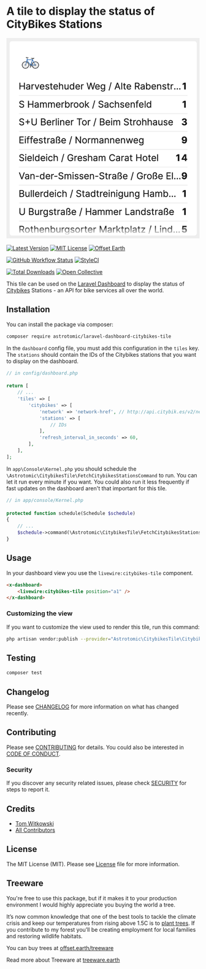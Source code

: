 # A tile to display the status of CityBikes Stations

![Screenshot of Dashboard Tile](tile.png)

[![Latest Version](http://img.shields.io/packagist/v/astrotomic/laravel-dashboard-citybikes-tile.svg?label=Release&style=for-the-badge)](https://packagist.org/packages/astrotomic/laravel-dashboard-citybikes-tile)
[![MIT License](https://img.shields.io/github/license/Astrotomic/laravel-dashboard-citybikes-tile.svg?label=License&color=blue&style=for-the-badge)](https://github.com/Astrotomic/laravel-dashboard-citybikes-tile/blob/master/LICENSE)
[![Offset Earth](https://img.shields.io/badge/Treeware-%F0%9F%8C%B3-green?style=for-the-badge)](https://plant.treeware.earth/Astrotomic/laravel-dashboard-citybikes-tile)

[![GitHub Workflow Status](https://img.shields.io/github/workflow/status/Astrotomic/laravel-dashboard-citybikes-tile/run-tests?style=flat-square&logoColor=white&logo=github&label=Tests)](https://github.com/Astrotomic/laravel-dashboard-citybikes-tile/actions?query=workflow%3Arun-tests)
[![StyleCI](https://styleci.io/repos/261409885/shield)](https://styleci.io/repos/261409885)

[![Total Downloads](https://img.shields.io/packagist/dt/astrotomic/laravel-dashboard-citybikes-tile.svg?label=Downloads&style=flat-square)](https://packagist.org/packages/astrotomic/laravel-dashboard-citybikes-tile) 
[![Open Collective](https://img.shields.io/opencollective/all/astrotomic?label=Open%20Collective&style=flat-square)](https://opencollective.com/astrotomic)

This tile can be used on the [Laravel Dashboard](https://docs.spatie.be/laravel-dashboard) to display the status of [Citybikes](https://citybik.es/) Stations - an API for bike services all over the world.

## Installation

You can install the package via composer:

```bash
composer require astrotomic/laravel-dashboard-citybikes-tile
```

In the `dashboard` config file, you must add this configuration in the `tiles` key. The `stations` should contain the IDs of the Citybikes stations that you want to display on the dashboard.

```php
// in config/dashboard.php

return [
    // ...
    'tiles' => [
        'citybikes' => [
            'network' => 'network-href', // http://api.citybik.es/v2/networks
            'stations' => [
                // IDs
            ],
            'refresh_interval_in_seconds' => 60,
        ],
    ],
];
```

In `app\Console\Kernel.php` you should schedule the `\Astrotomic\CitybikesTile\FetchCitybikesStationsCommand` to run. You can let it run every minute if you want. You could also run it less frequently if fast updates on the dashboard aren't that important for this tile.

```php
// in app/console/Kernel.php

protected function schedule(Schedule $schedule)
{
    // ...
    $schedule->command(\Astrotomic\CitybikesTile\FetchCitybikesStationsCommand::class)->everyMinute();
}
```

## Usage

In your dashboard view you use the `livewire:citybikes-tile` component. 

```html
<x-dashboard>
    <livewire:citybikes-tile position="a1" />
</x-dashboard>
```

### Customizing the view

If you want to customize the view used to render this tile, run this command:

```bash
php artisan vendor:publish --provider="Astrotomic\CitybikesTile\CitybikesTileServiceProvider" --tag="dashboard-citybikes-tile-views"
```

## Testing

``` bash
composer test
```

## Changelog

Please see [CHANGELOG](CHANGELOG.md) for more information on what has changed recently.

## Contributing

Please see [CONTRIBUTING](https://github.com/Astrotomic/.github/blob/master/CONTRIBUTING.md) for details. You could also be interested in [CODE OF CONDUCT](https://github.com/Astrotomic/.github/blob/master/CODE_OF_CONDUCT.md).

### Security

If you discover any security related issues, please check [SECURITY](https://github.com/Astrotomic/.github/blob/master/SECURITY.md) for steps to report it.

## Credits

- [Tom Witkowski](https://github.com/Gummibeer)
- [All Contributors](https://github.com/Astrotomic/laravel-dashboard-citybikes-tile/graphs/contributors)

## License

The MIT License (MIT). Please see [License](LICENSE) file for more information.

## Treeware

You're free to use this package, but if it makes it to your production environment I would highly appreciate you buying the world a tree.

It’s now common knowledge that one of the best tools to tackle the climate crisis and keep our temperatures from rising above 1.5C is to [plant trees](https://www.bbc.co.uk/news/science-environment-48870920). If you contribute to my forest you’ll be creating employment for local families and restoring wildlife habitats.

You can buy trees at [offset.earth/treeware](https://plant.treeware.earth/Astrotomic/laravel-dashboard-citybikes-tile)

Read more about Treeware at [treeware.earth](https://treeware.earth)
